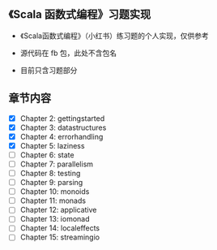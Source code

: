《Scala 函数式编程》习题实现
---

- 《Scala函数式编程》（小红书）练习题的个人实现，仅供参考

- 源代码在 fb 包，此处不含包名

- 目前只含习题部分

章节内容
---

- [x] Chapter 2: gettingstarted
- [x] Chapter 3: datastructures 
- [x] Chapter 4: errorhandling  
- [x] Chapter 5: laziness       
- [ ] Chapter 6: state
- [ ] Chapter 7: parallelism
- [ ] Chapter 8: testing
- [ ] Chapter 9: parsing
- [ ] Chapter 10: monoids
- [ ] Chapter 11: monads
- [ ] Chapter 12: applicative
- [ ] Chapter 13: iomonad
- [ ] Chapter 14: localeffects
- [ ] Chapter 15: streamingio